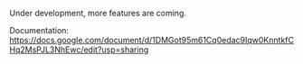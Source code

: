 Under development, more features are coming.

Documentation: https://docs.google.com/document/d/1DMGot95m61Cq0edac9Iqw0KnntkfCHq2MsPJL3NhEwc/edit?usp=sharing